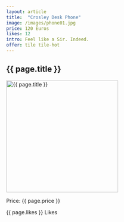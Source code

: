 ```yaml
---
layout: article
title:  "Crosley Desk Phone"
image: /images/phone01.jpg
price: 120 Euros
likes: 12
intro: Feel like a Sir. Indeed.
offer: tile tile-hot
---
```


<h2>{{ page.title }}</h2>
<img src="{{ site.baseurl }}{{ page.image }}" alt="{{ page.title }}" height="300" width="300">
<p class="price">Price: {{ page.price }}</p>
<span class="fui-heart"> {{ page.likes }} Likes</span>
